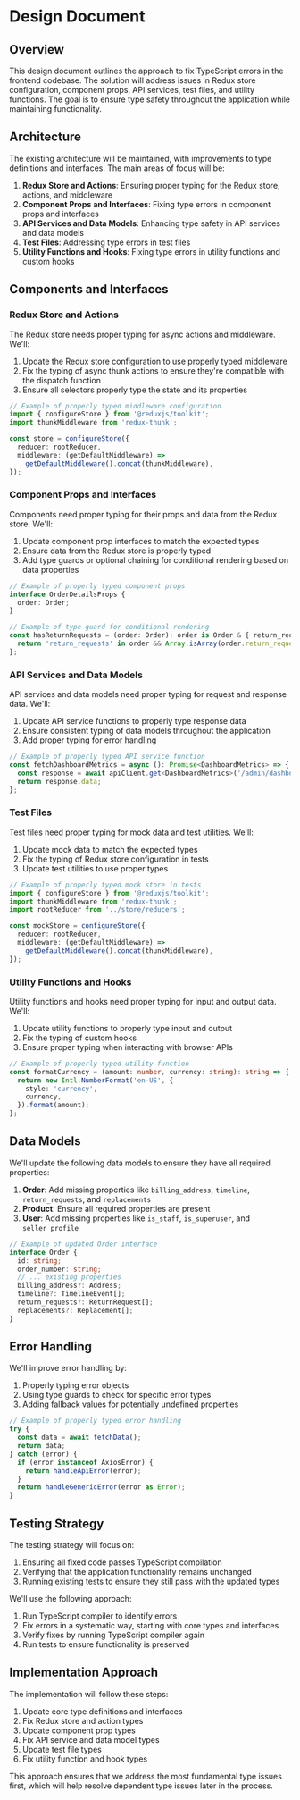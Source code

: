 # Design Document

## Overview

This design document outlines the approach to fix TypeScript errors in the frontend codebase. The solution will address issues in Redux store configuration, component props, API services, test files, and utility functions. The goal is to ensure type safety throughout the application while maintaining functionality.

## Architecture

The existing architecture will be maintained, with improvements to type definitions and interfaces. The main areas of focus will be:

1. **Redux Store and Actions**: Ensuring proper typing for the Redux store, actions, and middleware
2. **Component Props and Interfaces**: Fixing type errors in component props and interfaces
3. **API Services and Data Models**: Enhancing type safety in API services and data models
4. **Test Files**: Addressing type errors in test files
5. **Utility Functions and Hooks**: Fixing type errors in utility functions and custom hooks

## Components and Interfaces

### Redux Store and Actions

The Redux store needs proper typing for async actions and middleware. We'll:

1. Update the Redux store configuration to use properly typed middleware
2. Fix the typing of async thunk actions to ensure they're compatible with the dispatch function
3. Ensure all selectors properly type the state and its properties

```typescript
// Example of properly typed middleware configuration
import { configureStore } from '@reduxjs/toolkit';
import thunkMiddleware from 'redux-thunk';

const store = configureStore({
  reducer: rootReducer,
  middleware: (getDefaultMiddleware) => 
    getDefaultMiddleware().concat(thunkMiddleware),
});
```

### Component Props and Interfaces

Components need proper typing for their props and data from the Redux store. We'll:

1. Update component prop interfaces to match the expected types
2. Ensure data from the Redux store is properly typed
3. Add type guards or optional chaining for conditional rendering based on data properties

```typescript
// Example of properly typed component props
interface OrderDetailsProps {
  order: Order;
}

// Example of type guard for conditional rendering
const hasReturnRequests = (order: Order): order is Order & { return_requests: ReturnRequest[] } => {
  return 'return_requests' in order && Array.isArray(order.return_requests);
};
```

### API Services and Data Models

API services and data models need proper typing for request and response data. We'll:

1. Update API service functions to properly type response data
2. Ensure consistent typing of data models throughout the application
3. Add proper typing for error handling

```typescript
// Example of properly typed API service function
const fetchDashboardMetrics = async (): Promise<DashboardMetrics> => {
  const response = await apiClient.get<DashboardMetrics>('/admin/dashboard/metrics');
  return response.data;
};
```

### Test Files

Test files need proper typing for mock data and test utilities. We'll:

1. Update mock data to match the expected types
2. Fix the typing of Redux store configuration in tests
3. Update test utilities to use proper types

```typescript
// Example of properly typed mock store in tests
import { configureStore } from '@reduxjs/toolkit';
import thunkMiddleware from 'redux-thunk';
import rootReducer from '../store/reducers';

const mockStore = configureStore({
  reducer: rootReducer,
  middleware: (getDefaultMiddleware) => 
    getDefaultMiddleware().concat(thunkMiddleware),
});
```

### Utility Functions and Hooks

Utility functions and hooks need proper typing for input and output data. We'll:

1. Update utility functions to properly type input and output
2. Fix the typing of custom hooks
3. Ensure proper typing when interacting with browser APIs

```typescript
// Example of properly typed utility function
const formatCurrency = (amount: number, currency: string): string => {
  return new Intl.NumberFormat('en-US', {
    style: 'currency',
    currency,
  }).format(amount);
};
```

## Data Models

We'll update the following data models to ensure they have all required properties:

1. **Order**: Add missing properties like `billing_address`, `timeline`, `return_requests`, and `replacements`
2. **Product**: Ensure all required properties are present
3. **User**: Add missing properties like `is_staff`, `is_superuser`, and `seller_profile`

```typescript
// Example of updated Order interface
interface Order {
  id: string;
  order_number: string;
  // ... existing properties
  billing_address?: Address;
  timeline?: TimelineEvent[];
  return_requests?: ReturnRequest[];
  replacements?: Replacement[];
}
```

## Error Handling

We'll improve error handling by:

1. Properly typing error objects
2. Using type guards to check for specific error types
3. Adding fallback values for potentially undefined properties

```typescript
// Example of properly typed error handling
try {
  const data = await fetchData();
  return data;
} catch (error) {
  if (error instanceof AxiosError) {
    return handleApiError(error);
  }
  return handleGenericError(error as Error);
}
```

## Testing Strategy

The testing strategy will focus on:

1. Ensuring all fixed code passes TypeScript compilation
2. Verifying that the application functionality remains unchanged
3. Running existing tests to ensure they still pass with the updated types

We'll use the following approach:
1. Run TypeScript compiler to identify errors
2. Fix errors in a systematic way, starting with core types and interfaces
3. Verify fixes by running TypeScript compiler again
4. Run tests to ensure functionality is preserved

## Implementation Approach

The implementation will follow these steps:

1. Update core type definitions and interfaces
2. Fix Redux store and action types
3. Update component prop types
4. Fix API service and data model types
5. Update test file types
6. Fix utility function and hook types

This approach ensures that we address the most fundamental type issues first, which will help resolve dependent type issues later in the process.